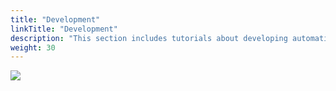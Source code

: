 ```yaml
---
title: "Development"
linkTitle: "Development"
description: "This section includes tutorials about developing automation using the Cortex platform."
weight: 30
---
```


<img src="/images/work-in-progress.jpg">
